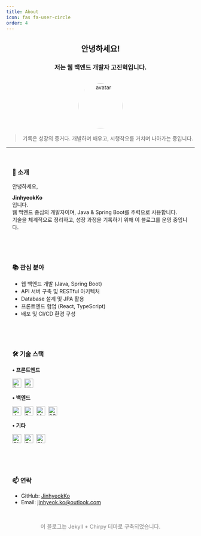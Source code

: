 ```yaml
---
title: About
icon: fas fa-user-circle
order: 4
---
```


<style>
.about-grid {
  display: flex;
  flex-wrap: wrap;
  gap: 1rem;
}
.about-card {
  flex: 1 1 calc(50% - 1rem);
  background-color: var(--card-bg);
  color: var(--text-color);
  border-radius: 10px;
  padding: 1rem;
  box-shadow: var(--card-shadow);
}
@media (max-width: 768px) {
  .about-card {
    flex-basis: 100%;
  }
}
.stack-group {
  display: flex;
  flex-wrap: wrap;
  gap: 0.5rem;
  align-items: center;
  margin: 0.5rem 0 1rem 0;
}
.stack-group img {
  height: 24px;
}
.about-card strong {
  display: block;
  margin-top: 0.75rem;
}
</style>

<div align="center">

<h2>안녕하세요!</h2>
<h3>저는 웹 백엔드 개발자 <strong>고진혁</strong>입니다.</h3>

<img src="https://avatars.githubusercontent.com/u/160887371?v=4" alt="avatar" width="120" style="border-radius: 50%; margin-top: 1rem;" />

<blockquote style="margin-top: 1rem;">
  <string>기록은 성장의 증거다.</string>
  개발하며 배우고, 시행착오를 거치며 나아가는 중입니다.
</blockquote>
</div>

---

<div class="about-grid">

<div class="about-card">
<h3>👋 소개</h3>
<p>안녕하세요, <strong>JinhyeokKo</strong>입니다.<br>
웹 백엔드 중심의 개발자이며, Java & Spring Boot를 주력으로 사용합니다.<br>
기술을 체계적으로 정리하고, 성장 과정을 기록하기 위해 이 블로그를 운영 중입니다.</p>
</div>

<div class="about-card">
<h3>📚 관심 분야</h3>
<ul>
  <li>웹 백엔드 개발 (Java, Spring Boot)</li>
  <li>API 서버 구축 및 RESTful 아키텍처</li>
  <li>Database 설계 및 JPA 활용</li>
  <li>프론트엔드 협업 (React, TypeScript)</li>
  <li>배포 및 CI/CD 환경 구성</li>
</ul>
</div>

<div class="about-card">
  <h3>🛠 기술 스택</h3>

  <strong>• 프론트엔드</strong>
  <div class="stack-group">
    <img src="https://img.shields.io/badge/React-61DAFB?style=flat&logo=react&logoColor=black" alt="React" />
    <img src="https://img.shields.io/badge/Vite-646CFF?style=flat&logo=vite&logoColor=white" alt="Vite" />
  </div>

  <strong>• 백엔드</strong>
  <div class="stack-group">
    <img src="https://img.shields.io/badge/Java-007396?style=flat&logo=openjdk&logoColor=white" alt="Java" />
    <img src="https://img.shields.io/badge/SpringBoot-6DB33F?style=flat&logo=springboot&logoColor=white" alt="Spring Boot" />
    <img src="https://img.shields.io/badge/MySQL-4479A1?style=flat&logo=mysql&logoColor=white" alt="MySQL" />
    <img src="https://img.shields.io/badge/SQLite-003B57?style=flat&logo=sqlite&logoColor=white" alt="SQLite" />
  </div>

  <strong>• 기타</strong>
  <div class="stack-group">
    <img src="https://img.shields.io/badge/GitHub-181717?style=flat&logo=github&logoColor=white" alt="GitHub" />
    <img src="https://img.shields.io/badge/OCI-F80000?style=flat&logo=oracle&logoColor=white" alt="OCI" />
    <img src="https://img.shields.io/badge/Cloudflare_Pages-F38020?style=flat&logo=cloudflare&logoColor=white" alt="Cloudflare Pages" />
  </div>
</div>


<div class="about-card">
<h3>📫 연락</h3>
<ul>
  <li>GitHub: <a href="https://github.com/JinhyeokKo">JinhyeokKo</a></li>
  <li>Email: <a href="mailto:jinhyeok.ko@outlook.com">jinhyeok.ko@outlook.com</a></li>
</ul>
</div>

</div>

<p align="center" style="font-size: 0.9rem; color: gray;">
이 블로그는 Jekyll + Chirpy 테마로 구축되었습니다.
</p>
